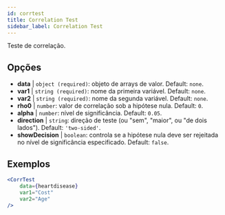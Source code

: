 ```yaml
---
id: corrtest
title: Correlation Test
sidebar_label: Correlation Test
---
```


Teste de correlação.

## Opções

* __data__ | `object (required)`: objeto de arrays de valor. Default: `none`.
* __var1__ | `string (required)`: nome da primeira variável. Default: `none`.
* __var2__ | `string (required)`: nome da segunda variável. Default: `none`.
* __rho0__ | `number`: valor de correlação sob a hipótese nula. Default: `0`.
* __alpha__ | `number`: nível de significância. Default: `0.05`.
* __direction__ | `string`: direção de teste (ou "sem", "maior", ou "de dois lados"). Default: `'two-sided'`.
* __showDecision__ | `boolean`: controla se a hipótese nula deve ser rejeitada no nível de significância especificado. Default: `false`.


## Exemplos

```jsx live
<CorrTest
    data={heartdisease} 
    var1="Cost"
    var2="Age"
/>
```

